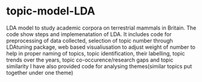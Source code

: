 # topic-model-LDA
LDA model to study academic corpora on terrestrial  mammals in Britain.
The code show steps and implemenatation of LDA. It includes code for preprocessing of data collected, selection of topic number through LDAtuning package, web based visualiusation to adjust weight of number to help in proper naming of topics, topic identification, their labelling, topic trends over the years, topic co-occurence/research gaps and topic similarity
I have also provided code for analysing themes(similar topics put together under one theme)

